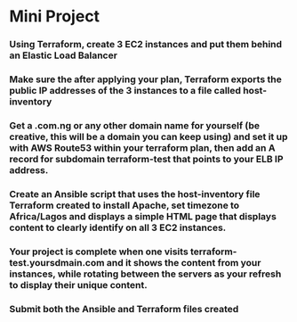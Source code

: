 # Mini Project

### Using Terraform, create 3 EC2 instances and put them behind an Elastic Load Balancer
### Make sure the after applying your plan, Terraform exports the public IP addresses of the 3 instances to a file called host-inventory
### Get a .com.ng or any other domain name for yourself (be creative, this will be a domain you can keep using) and set it up with AWS Route53 within your terraform plan, then add an A record for subdomain terraform-test that points to your ELB IP address.
### Create an Ansible script that uses the host-inventory file Terraform created to install Apache, set timezone to Africa/Lagos and displays a simple HTML page that displays content to clearly identify on all 3 EC2 instances.
### Your project is complete when one visits terraform-test.yoursdmain.com and it shows the content from your instances, while rotating between the servers as your refresh to display their unique content.
### Submit both the Ansible and Terraform files created


